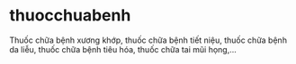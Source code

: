 # thuocchuabenh

Thuốc chữa bệnh xương khớp, thuốc chữa bệnh tiết niệu, thuốc chữa bệnh da liễu, thuốc chữa bệnh tiêu hóa, thuốc chữa tai mũi họng,...

